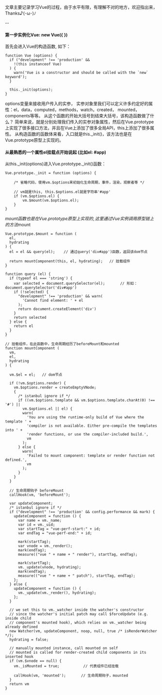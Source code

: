 文章主要记录学习Vue的过程，由于水平有限，有理解不对的地方，欢迎指出来，Thanks♪(･ω･)ﾉ

--

#### 第一步实例化Vue: new Vue({ })
首先会进入Vue的构造函数, 如下：

```
function Vue (options) {  
  if ("development" !== 'production' &&
    !(this instanceof Vue)
  ) {
    warn('Vue is a constructor and should be called with the `new` keyword');
  }

  this._init(options);
}
```

options变量来接收用户传入的实参， 实参对象里我们可以定义许多约定好的属性：el，data，computed，methods，watch，created， mounted，components等等。
从这个函数的开始大括号到结束大括号，该构造函数做了什么？ 
简单来说，就是分别处理我们传入的实参对象属性，然后在Vue.prototype上实现了很多接口方法，并且在Vue上添加了很多全局API，this上添加了很多属性。
从构造函数的函数体来看，入口就是this._init()，该方法也是在Vue.prototype原型上实现的。

#### 从最熟悉的一个属性el挂载点开始说起 (比如el: #app)
从this._init(options)进入Vue.prototype._init()函数：

```
Vue.prototype._init = function (options) {

    /* 省略代码，使用vm.$options来初始化生命周期，事件，渲染，观察者等 */

    // vm就是this, this.$options.el就是字符串'#app'
    if (vm.$options.el) {    
        vm.$mount(vm.$options.el);   
    }
}
```

$mount函数也是在Vue.prototype原型上实现的, 这里通过Vue实例调用原型链上的方法$mount

```
Vue.prototype.$mount = function (
  el,
  hydrating
) {
  el = el && query(el);    // 通过query('div#app')函数，返回该dom节点
  
  return mountComponent(this, el, hydrating);   // 挂载组件
}

function query (el) {
  if (typeof el === 'string') {
    var selected = document.querySelector(el);       // 形如：document.querySelector('div#app')
    if (!selected) {
      "development" !== 'production' && warn(
        'Cannot find element: ' + el
      );
      return document.createElement('div')
    }
    return selected
  } else {
    return el
  }
}

// 挂载组件，在此函数中，生命周期经历了beforeMount和mounted
function mountComponent (
  vm,
  el,
  hydrating
) {
  
  vm.$el = el;   // dom节点

  if (!vm.$options.render) {
    vm.$options.render = createEmptyVNode;
    {
      /* istanbul ignore if */
      if ((vm.$options.template && vm.$options.template.charAt(0) !== '#') ||
        vm.$options.el || el) {
        warn(
          'You are using the runtime-only build of Vue where the template ' +
          'compiler is not available. Either pre-compile the templates into ' +
          'render functions, or use the compiler-included build.',
          vm
        );
      } else {
        warn(
          'Failed to mount component: template or render function not defined.',
          vm
        );
      }
    }
  }

  // 生命周期钩子 beforeMount
  callHook(vm, 'beforeMount');

  var updateComponent;
  /* istanbul ignore if */
  if ("development" !== 'production' && config.performance && mark) {
    updateComponent = function () {
      var name = vm._name;
      var id = vm._uid;
      var startTag = "vue-perf-start:" + id;
      var endTag = "vue-perf-end:" + id;

      mark(startTag);
      var vnode = vm._render();
      mark(endTag);
      measure(("vue " + name + " render"), startTag, endTag);

      mark(startTag);
      vm._update(vnode, hydrating);
      mark(endTag);
      measure(("vue " + name + " patch"), startTag, endTag);
    };
  } else {
    updateComponent = function () {
      vm._update(vm._render(), hydrating);
    };
  }

  // we set this to vm._watcher inside the watcher's constructor
  // since the watcher's initial patch may call $forceUpdate (e.g. inside child
  // component's mounted hook), which relies on vm._watcher being already defined
  new Watcher(vm, updateComponent, noop, null, true /* isRenderWatcher */);
  hydrating = false;

  // manually mounted instance, call mounted on self
  // mounted is called for render-created child components in its inserted hook
  if (vm.$vnode == null) {
    vm._isMounted = true;           // 代表组件已经挂载

    callHook(vm, 'mounted');       // 生命周期钩子，mounted
  }
  return vm
}  

```

